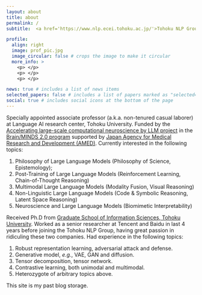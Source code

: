 ```yaml
---
layout: about
title: about
permalink: /
subtitle:  <a href='https://www.nlp.ecei.tohoku.ac.jp/'>Tohoku NLP Group</a> #. Address. Contacts. Motto. Etc.

profile:
  align: right
  image: prof_pic.jpg
  image_circular: false # crops the image to make it circular
  more_info: >
    <p> </p>
    <p> </p>
    <p> </p>

news: true # includes a list of news items
selected_papers: false # includes a list of papers marked as "selected={true}"
social: true # includes social icons at the bottom of the page
---
```


Specially appointed associate professor (a.k.a. non-tenured casual laborer) at Language AI research center, Tohoku University. Funded by the [Accelerating large-scale computational neuroscience by LLM project](https://brainminds.jp/en/research/2007) in the [Brain/MINDS 2.0 program](https://brainminds.jp/en/) supported by [Japan Agency for Medical Research and Development (AMED)](https://www.amed.go.jp/en/index.html). Currently interested in the following topics: 

1. Philosophy of Large Language Models (Philosophy of Science, Epistemology); 
2. Post-Training of Large Language Models (Reinforcement Learning, Chain-of-Thought Reasoning)
3. Multimodal Large Language Models (Modality Fusion, Visual Reasoning)
4. Non-Linguistic Large Language Models (Code & Symbolic Reasoning, Latent Space Reasoning)
5. Neuroscience and Large Language Models (Biomimetic Interpretability)

Received Ph.D from [Graduate School of Information Sciences, Tohoku University](https://www.is.tohoku.ac.jp/en/). Worked as a senior researcher at Tencent and Baidu in last 4 years before joining the Tohoku NLP Group, having great passion in ridiculing these two companies. Had experience in the following topics:

1. Robust representation learning, adversarial attack and defense.
2. Generative model, _e.g._, VAE, GAN and diffusion.
3. Tensor decomposition, tensor network.
4. Contrastive learning, both unimodal and multimodal.
5. Heterozygote of arbitrary topics above.

This site is my past blog storage.

<!-- Write your biography here. Tell the world about yourself. Link to your favorite [subreddit](http://reddit.com). You can put a picture in, too. The code is already in, just name your picture `prof_pic.jpg` and put it in the `img/` folder.

Put your address / P.O. box / other info right below your picture. You can also disable any of these elements by editing `profile` property of the YAML header of your `_pages/about.md`. Edit `_bibliography/papers.bib` and Jekyll will render your [publications page](/al-folio/publications/) automatically.

Link to your social media connections, too. This theme is set up to use [Font Awesome icons](https://fontawesome.com/) and [Academicons](https://jpswalsh.github.io/academicons/), like the ones below. Add your Facebook, Twitter, LinkedIn, Google Scholar, or just disable all of them. -->
